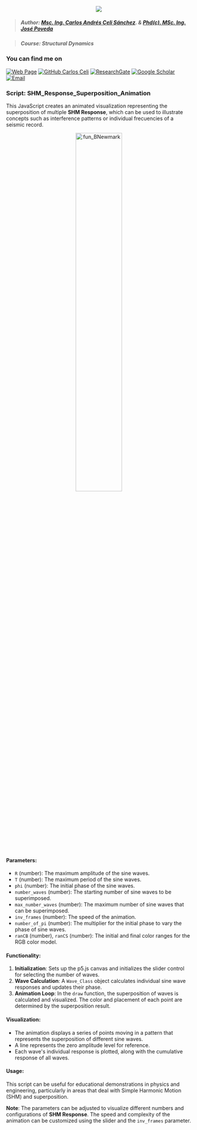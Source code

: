 <div align="center">
    <img src="https://github.com/Normando1945/Normando1945.github.io/assets/62081230/1ac0bf1d-67cd-43f6-87b0-141417a606db">
</div>

>##### Author:                 [Msc. Ing. Carlos Andrés Celi Sánchez](https://www.researchgate.net/profile/Carlos-Celi). & [Phd(c). MSc. Ing. José Poveda](https://www.torrefuerte.com)

>##### Course:                 Structural Dynamics


### **You can find me on**
[![Web Page](https://img.shields.io/badge/Web%20Page-caceli.net-blue)](http:caceli.net)
[![GitHub Carlos Celi](https://img.shields.io/github/followers/Normando1945?label=follow&style=social)](https://github.com/Normando1945)
[![ResearchGate](https://img.shields.io/badge/-ResearchGate-00CCBB?style=social&logo=researchgate)](https://www.researchgate.net/profile/Carlos-Celi)
[![Google Scholar](https://img.shields.io/badge/-Google%20Scholar-4285F4?style=social&logo=google)](https://scholar.google.com.ec/citations?hl=es&user=yR4Gz7kAAAAJ)
<a href="Carlos Celi:normando1945@gmail.com"><img alt="Email" src="https://img.shields.io/badge/Email-normando1945@gmail.com-blue?style=flat&logo=gmail"></a>

### Script: SHM_Response_Superposition_Animation

This JavaScript creates an animated visualization representing the superposition of multiple **SHM Response**, which can be used to illustrate concepts such as interference patterns or individual frecuencies of a seismic record.

<p align="center">
    <img src="https://github.com/Normando1945/Simple-Python-Matlab-JavaSript-Functions-Collection/assets/62081230/ce57cfe4-0fd7-4b4e-945c-c7dea3eeb838" alt="fun_BNewmark" width="50%">
</p>

#### Parameters:
- `R` (number): The maximum amplitude of the sine waves.
- `T` (number): The maximum period of the sine waves.
- `phi` (number): The initial phase of the sine waves.
- `number_waves` (number): The starting number of sine waves to be superimposed.
- `max_number_waves` (number): The maximum number of sine waves that can be superimposed.
- `inv_frames` (number): The speed of the animation.
- `number_of_pi` (number): The multiplier for the initial phase to vary the phase of sine waves.
- `ranCB` (number), `ranCS` (number): The initial and final color ranges for the RGB color model.

#### Functionality:
1. **Initialization**: Sets up the p5.js canvas and initializes the slider control for selecting the number of waves.
2. **Wave Calculation**: A `Wave_Class` object calculates individual sine wave responses and updates their phase.
3. **Animation Loop**: In the `draw` function, the superposition of waves is calculated and visualized. The color and placement of each point are determined by the superposition result.

#### Visualization:
- The animation displays a series of points moving in a pattern that represents the superposition of different sine waves.
- A line represents the zero amplitude level for reference.
- Each wave's individual response is plotted, along with the cumulative response of all waves.

#### Usage:
This script can be useful for educational demonstrations in physics and engineering, particularly in areas that deal with Simple Harmonic Motion (SHM) and superposition.

**Note**: The parameters can be adjusted to visualize different numbers and configurations of **SHM Response**. The speed and complexity of the animation can be customized using the slider and the `inv_frames` parameter.



